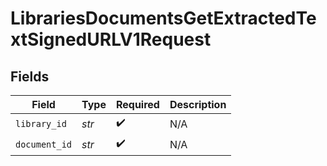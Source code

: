 # LibrariesDocumentsGetExtractedTextSignedURLV1Request


## Fields

| Field              | Type               | Required           | Description        |
| ------------------ | ------------------ | ------------------ | ------------------ |
| `library_id`       | *str*              | :heavy_check_mark: | N/A                |
| `document_id`      | *str*              | :heavy_check_mark: | N/A                |
